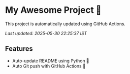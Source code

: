 # My Awesome Project 🚀

This project is automatically updated using GitHub Actions.

_Last updated: 2025-05-30 22:25:37 IST_

## Features
- Auto-update README using Python 🐍
- Auto Git push with GitHub Actions 🤖
